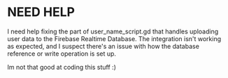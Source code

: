 # NEED HELP 
I need help fixing the part of user_name_script.gd that handles uploading user data to the Firebase Realtime Database. The integration isn't working as expected, and I suspect there's an issue with how the database reference or write operation is set up.

Im not that good at coding this stuff :)
